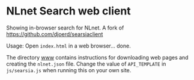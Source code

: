 NLnet Search web client
=======================

Showing in-browser search for NLnet.
A fork of https://github.com/djoerd/searsiaclient

Usage: Open `index.html` in a web browser... done.

The directory [www](tree/master/www/) contains instructions for
downloading web pages and creating the `nlnet.json` file.
Change the value of `API_TEMPLATE` in `js/searsia.js` when running 
this on your own site.

